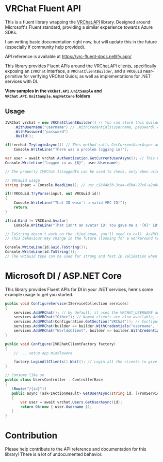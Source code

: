 # VRChat Fluent API

This is a fluent library wrapping the [VRChat.API](https://github.com/vrchatapi/vrchatapi-csharp) library. Designed around Microsoft's Fluent standard, providing a similar experience towards Azure SDKs.

I am writing basic documentation right now, but will update this in the future (especially if community help provided).

API reference is available at https://vrc-fluent-docs.netlify.app/

This library provides Fluent APIs around the VRChat.API clients, specifically exposing an `IVRChat` interface, a `VRChatClientBuilder`, and a `VRCGuid` near-primitive for verifying VRChat Guids; as well as implementations for .NET services with DI.

**View samples in the `VRChat.API.UnitSample` and `VRChat.API.UnitSample.AspNetCore` folders**

## Usage

```csharp
IVRChat vrchat = new VRChatClientBuilder() // You can store this builder and use it to re-create new clients whenever
    .WithUsername("username") // .WithCredentials(username, password) can also work
    .WithPassword("password")
    .Build();

if(!vrchat.TryLoginAsync()) // This method calls GetCurrentUserAsync and checks to see if login was successful.
    Console.WriteLine("There was a problem logging in!");

var user = await vrchat.Authentication.GetCurrentUserAsync(); // This method will log you in by default
Console.WriteLine("Logged in as {0}", user.Username);

// The property IVRChat.IsLoggedIn can be used to check, only when using the LoginAsync and TryLoginAsync methods to login.
```

```csharp
// VRCGuid usage
string input = Console.ReadLine(); // usr_c1644b5b-3ca4-45b4-97c6-a2a0de70d469

if(!VRCGuid.TryParse(input, out VRCGuid id))
{
    Console.WriteLine("That ID wasn't a valid VRC ID!");
    return;
}

if(id.Kind != VRCKind.Avatar)
    Console.WriteLine("That isn't an avatar ID! You gave me a '{0}' ID", id.Kind.AsVRChatDescriptor());

// ToString doesn't work on the .Kind enum, you'll need to call .AsVRChatDescriptor() to get the VRChat API-compatible formatted string
// This behaviour may change in the future (looking for a workaround to implement strings)

Console.WriteLine(id.Guid.ToString());
Console.WriteLine(id.ToString());
// The VRCGuid type can be used for strong and fast ID validation when building fluent web services or user-input related services.
```

# Microsoft DI / ASP.NET Core

This library provides Fluent APIs for DI in your .NET services, here's some example usage to get you started.

```csharp
public void ConfigureService(IServiceCollection services)
{
    services.AddVRChat(); // by default, it uses the VRCHAT_USERNAME and VRCHAT_PASSWORD environment variable
    services.AddVRChat("Other"); // Named clients are also available, to be consumed via an IVRChatClientFactory similar to IHttpClientFactory
    services.AddVRChat(Configuration.GetSection("VRChat")); // Configure with IConfiguration, or..
    services.AddVRChat(builder => builder.WithCredentials("username", "password"))); // Use the fluent builder to do whatever you'd like.
    services.AddVRChat("WorldsClient", builder => builder.WithCredentials("username", "password"))); // Use the fluent builder to do whatever you'd like.
}

public void Configure(IVRChatClientFactory factory)
{
    // ... setup app middleware

    factory.LoginAllClients().Wait(); // Login all the clients to give them valid authcookies (unless you explicitly gave a custom Configuration or auth cookie)
}
```

```csharp
// Consume like so
public class UsersController : ControllerBase
{
   [Route("/{id}")] 
   public async Task<IActionResult> GetUserAsync(string id, [FromServices] IVRChat vrchat)
   {
       var user = await vrchat.Users.GetUserAsync(id);
       return Ok(new { user.Username });
   }
}
```

# Contribution

Please help contribute to the API reference and documentation for this library! There is a lot of undocumented behavior.